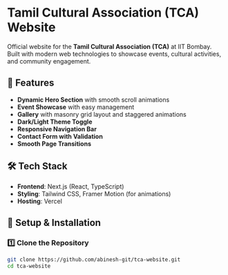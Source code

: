 # Tamil Cultural Association (TCA) Website  

Official website for the **Tamil Cultural Association (TCA)** at IIT Bombay. Built with modern web technologies to showcase events, cultural activities, and community engagement.  

## 🚀 Features  
- **Dynamic Hero Section** with smooth scroll animations  
- **Event Showcase** with easy management  
- **Gallery** with masonry grid layout and staggered animations  
- **Dark/Light Theme Toggle**  
- **Responsive Navigation Bar**  
- **Contact Form with Validation**  
- **Smooth Page Transitions**  

## 🛠️ Tech Stack  
- **Frontend**: Next.js (React, TypeScript)  
- **Styling**: Tailwind CSS, Framer Motion (for animations)  
- **Hosting**: Vercel  

## 🔧 Setup & Installation  

### **1️⃣ Clone the Repository**  
```bash
git clone https://github.com/abinesh-git/tca-website.git
cd tca-website
